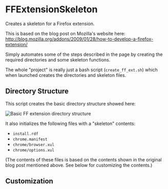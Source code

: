 FFExtensionSkeleton
===================

Creates a skeleton for a Firefox extension.

This is based on the blog post on Mozilla's website here: http://blog.mozilla.org/addons/2009/01/28/how-to-develop-a-firefox-extension/

Simply automates some of the steps described in the page by creating the required directories and some skeleton functions.

The whole "project" is really just a bash script (`create_ff_ext.sh`) which when launched creates the directories and skeleton files.


Directory Structure
-------------------

This script creates the basic directory structure showed here:

![Basic FF extension directory structure](http://blog.mozilla.org/addons/files/2009/01/extension-structure.png "Basic FF extension directory structure")

It also initializes the following files with a "skeleton" contents:

* `install.rdf`
* `chrome.manifest`
* `chrome/browser.xul`
* `chrome/options.xul`

(The contents of these files is based on the contents shown in the original blog post mentioned above. See below for customizing the contents.)

Customization
-------------


